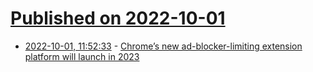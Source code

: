 # [Published on 2022-10-01](index.md)

* [2022-10-01, 11:52:33](https://lobste.rs/s/w09e69/chrome_s_new_ad_blocker_limiting) - [Chrome’s new ad-blocker-limiting extension platform will launch in 2023](https://arstechnica.com/gadgets/2022/09/chromes-new-ad-blocker-limiting-extension-platform-will-launch-in-2023/)
